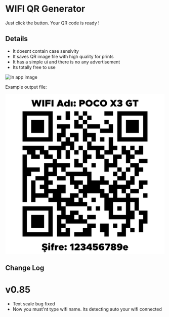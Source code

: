
# WIFI QR Generator

Just click the button. Your QR code is ready !



## Details

- It doesnt contain case sensivity
- It saves QR image file with high quality for prints
- It has a simple ui and there is no any advertisement
- Its totally free to use




  
![In app image](https://i.ibb.co/pjTX9RW/o.png)

Example output file:

![Output](https://github.com/POTATOX35/wifi-qr-generator/blob/main/example.png?raw=true)

## Change Log

# v0.85
- Text scale bug fixed
- Now you must'nt type wifi name. Its detecting auto your wifi connected

  
